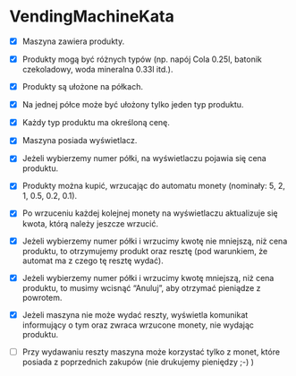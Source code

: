 VendingMachineKata
==================

- [x] Maszyna zawiera produkty.
- [x] Produkty mogą być różnych typów (np. napój Cola 0.25l, batonik czekoladowy, woda mineralna 0.33l itd.).
- [x] Produkty są ułożone na półkach.
- [x] Na jednej półce może być ułożony tylko jeden typ produktu.
- [x] Każdy typ produktu ma określoną cenę.
- [x] Maszyna posiada wyświetlacz.
- [x] Jeżeli wybierzemy numer półki, na wyświetlaczu pojawia się cena produktu.
- [x] Produkty można kupić, wrzucając do automatu monety (nominały: 5, 2, 1, 0.5, 0.2, 0.1).
- [x] Po wrzuceniu każdej kolejnej monety na wyświetlaczu aktualizuje się kwota, którą należy jeszcze wrzucić.
- [x] Jeżeli wybierzemy numer półki i wrzucimy kwotę nie mniejszą, niż cena produktu, to otrzymujemy produkt oraz resztę (pod warunkiem, że automat ma z czego tę resztę wydać).
- [x] Jeżeli wybierzemy numer półki i wrzucimy kwotę mniejszą, niż cena produktu, to musimy wcisnąć “Anuluj”, aby otrzymać pieniądze z powrotem.
- [x] Jeżeli maszyna nie może wydać reszty, wyświetla komunikat informujący o tym oraz zwraca wrzucone monety, nie wydając produktu.
- [ ] Przy wydawaniu reszty maszyna może korzystać tylko z monet, które posiada z poprzednich zakupów (nie drukujemy pieniędzy ;-) )

